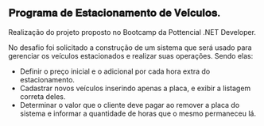 ## 𝐏𝐫𝐨𝐠𝐫𝐚𝐦𝐚 𝐝𝐞 𝐄𝐬𝐭𝐚𝐜𝐢𝐨𝐧𝐚𝐦𝐞𝐧𝐭𝐨 𝐝𝐞 𝐕𝐞𝐢́𝐜𝐮𝐥𝐨𝐬.

Realização do projeto proposto no Bootcamp da Pottencial .NET Developer.

No desafio foi solicitado a construção de um sistema que será usado para gerenciar os veículos estacionados e realizar suas operações. Sendo elas:

* Definir o preço inicial e o adicional por cada hora extra do estacionamento.
* Cadastrar novos veículos inserindo apenas a placa, e exibir a listagem correta deles.
* Determinar o valor que o cliente deve pagar ao remover a placa do sistema e informar a quantidade de horas que o mesmo permaneceu lá.
